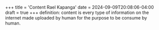 +++
title = 'Content Rael Kapanga'
date = 2024-09-09T20:08:06-04:00
draft = true
+++
definition: content is every type of information on the internet made uploaded by human for the purpose to be consume by human.